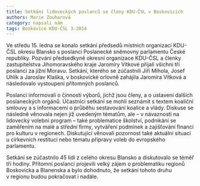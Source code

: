 ```yaml
---
title: Setkání lidoveckých poslanců se členy KDU-ČSL v Boskovicích
authors: Marie Zouharová
category: napsali nám
tags: Boskovice KDU-ČSL 3-2014
---
```


Ve středu 15. ledna se konalo setkání předsedů místních organizací KDU-ČSL okresu Blansko s poslanci Poslanecké sněmovny parlamentu České republiky. Pozvání předsedkyně okresní organizace KDU-ČSL a členky zastupitelstva Jihomoravského kraje Jaromíry Vítkové přijali všichni tři poslanci za jižní Moravu. 
Setkání, kterého se zúčastnili Jiří Mihola, Josef Uhlík a Jaroslav Klaška, v boskovické orlovně zahájila Jaromíra Vítková a následovalo vystoupení přítomných poslanců.

Poslanci informovali o činnosti výborů, jichž jsou členy, a o ustavení dalších poslaneckých orgánů. Účastníci setkání se mohli seznámit s textem koaliční smlouvy a s informacemi o průběhu sestavování koalice a vlády. Diskuse se následně věnovala nejen již uvedeným tématům, ale – v návaznosti na lidovecký volební program – také problematice školství, podnikání se zaměřením na malé a střední firmy, vytváření podmínek a zajišťování financí pro kulturu v regionech. Diskutující věnovali pozornost také aktuální situaci u církevních restitucí nebo tématu přípravy voleb do evropského parlamentu.

Setkání se zúčastnilo 45 lidí z celého okresu Blansko a diskutovalo se téměř tři hodiny. Přítomní poslanci projevili velký zájem o problematiku regionů Boskovicka a Blanenska a bylo dohodnuto, že setkání tohoto druhu v regionu budou pokračovat i nadále.